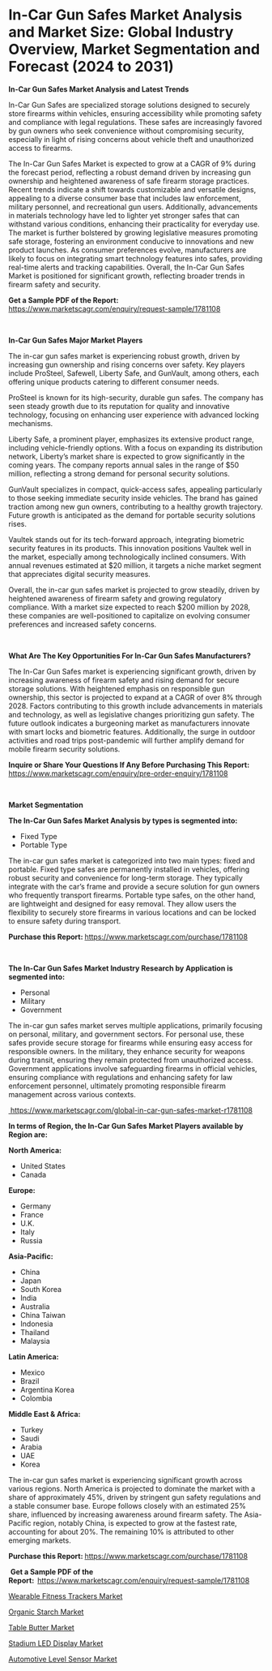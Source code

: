 <p><h1>In-Car Gun Safes Market Analysis and Market Size: Global Industry Overview, Market Segmentation and Forecast (2024 to 2031)</h1></p><p><strong>In-Car Gun Safes Market Analysis and Latest Trends</strong></p>
<p><p>In-Car Gun Safes are specialized storage solutions designed to securely store firearms within vehicles, ensuring accessibility while promoting safety and compliance with legal regulations. These safes are increasingly favored by gun owners who seek convenience without compromising security, especially in light of rising concerns about vehicle theft and unauthorized access to firearms. </p><p>The In-Car Gun Safes Market is expected to grow at a CAGR of 9% during the forecast period, reflecting a robust demand driven by increasing gun ownership and heightened awareness of safe firearm storage practices. Recent trends indicate a shift towards customizable and versatile designs, appealing to a diverse consumer base that includes law enforcement, military personnel, and recreational gun users. Additionally, advancements in materials technology have led to lighter yet stronger safes that can withstand various conditions, enhancing their practicality for everyday use. The market is further bolstered by growing legislative measures promoting safe storage, fostering an environment conducive to innovations and new product launches. As consumer preferences evolve, manufacturers are likely to focus on integrating smart technology features into safes, providing real-time alerts and tracking capabilities. Overall, the In-Car Gun Safes Market is positioned for significant growth, reflecting broader trends in firearm safety and security.</p></p>
<p><strong>Get a Sample PDF of the Report:&nbsp;</strong> <a href="https://www.marketscagr.com/enquiry/request-sample/1781108?utm_campaign=1326&utm_medium=2&utm_source=Github&utm_content=ia&utm_term=08102024&utm_id=in-car-gun-safes">https://www.marketscagr.com/enquiry/request-sample/1781108</a></p>
<p>&nbsp;</p>
<p><strong>In-Car Gun Safes Major Market Players</strong></p>
<p><p>The in-car gun safes market is experiencing robust growth, driven by increasing gun ownership and rising concerns over safety. Key players include ProSteel, Safewell, Liberty Safe, and GunVault, among others, each offering unique products catering to different consumer needs.</p><p>ProSteel is known for its high-security, durable gun safes. The company has seen steady growth due to its reputation for quality and innovative technology, focusing on enhancing user experience with advanced locking mechanisms.</p><p>Liberty Safe, a prominent player, emphasizes its extensive product range, including vehicle-friendly options. With a focus on expanding its distribution network, Liberty’s market share is expected to grow significantly in the coming years. The company reports annual sales in the range of $50 million, reflecting a strong demand for personal security solutions.</p><p>GunVault specializes in compact, quick-access safes, appealing particularly to those seeking immediate security inside vehicles. The brand has gained traction among new gun owners, contributing to a healthy growth trajectory. Future growth is anticipated as the demand for portable security solutions rises.</p><p>Vaultek stands out for its tech-forward approach, integrating biometric security features in its products. This innovation positions Vaultek well in the market, especially among technologically inclined consumers. With annual revenues estimated at $20 million, it targets a niche market segment that appreciates digital security measures.</p><p>Overall, the in-car gun safes market is projected to grow steadily, driven by heightened awareness of firearm safety and growing regulatory compliance. With a market size expected to reach $200 million by 2028, these companies are well-positioned to capitalize on evolving consumer preferences and increased safety concerns.</p></p>
<p>&nbsp;</p>
<p><strong>What Are The Key Opportunities For In-Car Gun Safes Manufacturers?</strong></p>
<p><p>The In-Car Gun Safes market is experiencing significant growth, driven by increasing awareness of firearm safety and rising demand for secure storage solutions. With heightened emphasis on responsible gun ownership, this sector is projected to expand at a CAGR of over 8% through 2028. Factors contributing to this growth include advancements in materials and technology, as well as legislative changes prioritizing gun safety. The future outlook indicates a burgeoning market as manufacturers innovate with smart locks and biometric features. Additionally, the surge in outdoor activities and road trips post-pandemic will further amplify demand for mobile firearm security solutions.</p></p>
<p><strong>Inquire or Share Your Questions If Any Before Purchasing This Report:</strong> <a href="https://www.marketscagr.com/enquiry/pre-order-enquiry/1781108?utm_campaign=1326&utm_medium=2&utm_source=Github&utm_content=ia&utm_term=08102024&utm_id=in-car-gun-safes">https://www.marketscagr.com/enquiry/pre-order-enquiry/1781108</a></p>
<p>&nbsp;</p>
<p><strong>Market Segmentation</strong></p>
<p><strong>The In-Car Gun Safes Market Analysis by types is segmented into:</strong></p>
<p><ul><li>Fixed Type</li><li>Portable Type</li></ul></p>
<p><p>The in-car gun safes market is categorized into two main types: fixed and portable. Fixed type safes are permanently installed in vehicles, offering robust security and convenience for long-term storage. They typically integrate with the car’s frame and provide a secure solution for gun owners who frequently transport firearms. Portable type safes, on the other hand, are lightweight and designed for easy removal. They allow users the flexibility to securely store firearms in various locations and can be locked to ensure safety during transport.</p></p>
<p><strong>Purchase this Report:&nbsp;</strong><a href="https://www.marketscagr.com/purchase/1781108?utm_campaign=1326&utm_medium=2&utm_source=Github&utm_content=ia&utm_term=08102024&utm_id=in-car-gun-safes">https://www.marketscagr.com/purchase/1781108</a></p>
<p>&nbsp;</p>
<p><strong>The In-Car Gun Safes Market Industry Research by Application is segmented into:</strong></p>
<p><ul><li>Personal</li><li>Military</li><li>Government</li></ul></p>
<p><p>The in-car gun safes market serves multiple applications, primarily focusing on personal, military, and government sectors. For personal use, these safes provide secure storage for firearms while ensuring easy access for responsible owners. In the military, they enhance security for weapons during transit, ensuring they remain protected from unauthorized access. Government applications involve safeguarding firearms in official vehicles, ensuring compliance with regulations and enhancing safety for law enforcement personnel, ultimately promoting responsible firearm management across various contexts.</p></p>
<p><a href="https://www.marketscagr.com/global-in-car-gun-safes-market-r1781108?utm_campaign=1326&utm_medium=2&utm_source=Github&utm_content=ia&utm_term=08102024&utm_id=in-car-gun-safes">&nbsp;https://www.marketscagr.com/global-in-car-gun-safes-market-r1781108</a></p>
<p><strong>In terms of Region, the In-Car Gun Safes Market Players available by Region are:</strong></p>
<p>
    <p> <strong> North America: </strong>
        <ul>
            <li>United States</li>
            <li>Canada</li>
        </ul>
        </p> 
    <p> <strong> Europe: </strong>
        <ul>
            <li>Germany</li>
            <li>France</li>
            <li>U.K.</li>
            <li>Italy</li>
            <li>Russia</li>
        </ul>
        </p> 
    <p> <strong> Asia-Pacific: </strong>
        <ul>
            <li>China</li>
            <li>Japan</li>
            <li>South Korea</li>
            <li>India</li>
            <li>Australia</li>
            <li>China Taiwan</li>
            <li>Indonesia</li>
            <li>Thailand</li>
            <li>Malaysia</li>
        </ul>
        </p> 
    <p> <strong> Latin America: </strong>
        <ul>
            <li>Mexico</li>
            <li>Brazil</li>
            <li>Argentina Korea</li>
            <li>Colombia</li>
        </ul>
        </p> 
    <p> <strong> Middle East & Africa: </strong>
        <ul>
            <li>Turkey</li>
            <li>Saudi</li>
            <li>Arabia</li>
            <li>UAE</li>
            <li>Korea</li>
        </ul>
    </p>
    </p>
<p><p>The in-car gun safes market is experiencing significant growth across various regions. North America is projected to dominate the market with a share of approximately 45%, driven by stringent gun safety regulations and a stable consumer base. Europe follows closely with an estimated 25% share, influenced by increasing awareness around firearm safety. The Asia-Pacific region, notably China, is expected to grow at the fastest rate, accounting for about 20%. The remaining 10% is attributed to other emerging markets.</p></p>
<p><strong>Purchase this Report: </strong><a href="https://www.marketscagr.com/purchase/1781108?utm_campaign=1326&utm_medium=2&utm_source=Github&utm_content=ia&utm_term=08102024&utm_id=in-car-gun-safes">https://www.marketscagr.com/purchase/1781108</a></p>
<p>&nbsp;<strong>Get a Sample PDF of the Report:&nbsp;&nbsp;</strong><a href="https://www.marketscagr.com/enquiry/request-sample/1781108?utm_campaign=1326&utm_medium=2&utm_source=Github&utm_content=ia&utm_term=08102024&utm_id=in-car-gun-safes">https://www.marketscagr.com/enquiry/request-sample/1781108</a></p>
<p><strong></strong></p>
<p><p><a href="https://www.linkedin.com/pulse/global-wearable-fitness-trackers-market-pulse-trends-growth-xugze?utm_campaign=1326&utm_medium=2&utm_source=Github&utm_content=ia&utm_term=08102024&utm_id=in-car-gun-safes">Wearable Fitness Trackers Market</a></p><p><a href="https://issuu.com/reportprime-2/docs/organic-starch-market-size-2030.ppt_7e75e65b12dacb?utm_campaign=1326&utm_medium=2&utm_source=Github&utm_content=ia&utm_term=08102024&utm_id=in-car-gun-safes">Organic Starch Market</a></p><p><a href="https://issuu.com/reportprime-2/docs/table-butter-market-size-2030.pptx_c6c0018a1ee08e?utm_campaign=1326&utm_medium=2&utm_source=Github&utm_content=ia&utm_term=08102024&utm_id=in-car-gun-safes">Table Butter Market</a></p><p><a href="https://www.linkedin.com/pulse/emerging-technologies-reshaping-stadium-led-display-market-ybpfe?utm_campaign=1326&utm_medium=2&utm_source=Github&utm_content=ia&utm_term=08102024&utm_id=in-car-gun-safes">Stadium LED Display Market</a></p><p><a href="https://www.linkedin.com/pulse/pioneering-growth-analyzing-global-automotive-level-sensor-c5o9e?utm_campaign=1326&utm_medium=2&utm_source=Github&utm_content=ia&utm_term=08102024&utm_id=in-car-gun-safes">Automotive Level Sensor Market</a></p></p>